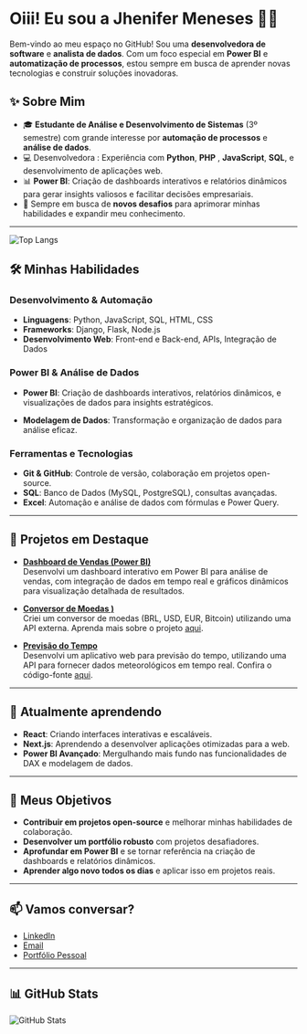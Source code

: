 # Oiii! Eu sou a Jhenifer Meneses 👩‍💻

Bem-vindo ao meu espaço no GitHub! Sou uma **desenvolvedora de software** e **analista de dados**. Com um foco especial em **Power BI** e **automatização de processos**, estou sempre em busca de aprender novas tecnologias e construir soluções inovadoras.

## ✨ Sobre Mim

- 🎓 **Estudante de Análise e Desenvolvimento de Sistemas** (3º semestre) com grande interesse por **automação de processos** e **análise de dados**.
- 💻 Desenvolvedora : Experiência com **Python**, **PHP** , **JavaScript**, **SQL**, e desenvolvimento de aplicações web.
- 📊 **Power BI**: Criação de dashboards interativos e relatórios dinâmicos para gerar insights valiosos e facilitar decisões empresariais.
- 🚀 Sempre em busca de **novos desafios** para aprimorar minhas habilidades e expandir meu conhecimento.

---

![Top Langs](https://github-readme-stats.vercel.app/api/top-langs/?username=JheniferFM&layout=compact&theme=jolly)

## 🛠 Minhas Habilidades

### Desenvolvimento & Automação
- **Linguagens**: Python, JavaScript, SQL, HTML, CSS
- **Frameworks**: Django, Flask, Node.js
- **Desenvolvimento Web**: Front-end e Back-end, APIs, Integração de Dados

### Power BI & Análise de Dados
- **Power BI**: Criação de dashboards interativos, relatórios dinâmicos, e visualizações de dados para insights estratégicos.

- **Modelagem de Dados**: Transformação e organização de dados para análise eficaz.

### Ferramentas e Tecnologias
- **Git & GitHub**: Controle de versão, colaboração em projetos open-source.
- **SQL**: Banco de Dados (MySQL, PostgreSQL), consultas avançadas.
- **Excel**: Automação e análise de dados com fórmulas e Power Query.

---

## 📖 Projetos em Destaque

- **[Dashboard de Vendas (Power BI)](https://github.com/jheniferfm/Dashboard-Vendas)**  
  Desenvolvi um dashboard interativo em Power BI para análise de vendas, com integração de dados em tempo real e gráficos dinâmicos para visualização detalhada de resultados.

- **[Conversor de Moedas )](https://jheniferfm.github.io/Conversor-de-moedas/)**  
  Criei um conversor de moedas (BRL, USD, EUR, Bitcoin) utilizando uma API externa. Aprenda mais sobre o projeto [aqui](https://github.com/jheniferfm/Conversor-de-moedas).

- **[Previsão do Tempo ](https://jheniferfm.github.io/Previs-o-do-tempo/)**  
  Desenvolvi um aplicativo web para previsão do tempo, utilizando uma API para fornecer dados meteorológicos em tempo real. Confira o código-fonte [aqui](https://github.com/jheniferfm/Previs-o-do-tempo).

---

## 🌱 Atualmente aprendendo

- **React**: Criando interfaces interativas e escaláveis.
- **Next.js**: Aprendendo a desenvolver aplicações otimizadas para a web.
- **Power BI Avançado**: Mergulhando mais fundo nas funcionalidades de DAX e modelagem de dados.

---

## 🎯 Meus Objetivos

- **Contribuir em projetos open-source** e melhorar minhas habilidades de colaboração.
- **Desenvolver um portfólio robusto** com projetos desafiadores.
- **Aprofundar em Power BI** e se tornar referência na criação de dashboards e relatórios dinâmicos.
- **Aprender algo novo todos os dias** e aplicar isso em projetos reais.

---

## 📫 Vamos conversar?

- [LinkedIn](https://www.linkedin.com/in/jhenifer-meneses-98293b300)  
- [Email](https://mail.google.com/mail/u/0/#inbox?compose=CllgCJTNHnvSsbgdgdFQKnHGcBkgkpFqhlfsJPRbGnqHjJWxGnnvwMPgWpjWGcwZJJCwwZpRTcL)
- [Portfólio Pessoal](https://jheniferfm.github.io/Portf-lio/)

---

## 📊 GitHub Stats

![GitHub Stats](https://github-readme-stats.vercel.app/api?username=JheniferFM&show_icons=true&hide_title=true&count_private=true&include_all_commits=true&theme=jolly)
